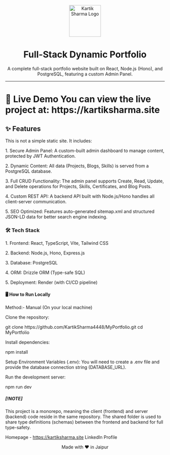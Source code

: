 <p align="center"><img src="https://kartiksharma.site/favicon.png" alt="Kartik Sharma Logo" width="100"></p>

<h1 align="center">Full-Stack Dynamic Portfolio</h1>

<p align="center">A complete full-stack portfolio website built on React, Node.js (Hono), and PostgreSQL, featuring a custom Admin Panel.</p>

<hr>

<h1>🚀 Live Demo
You can view the live project at: https://kartiksharma.site</h1>

<h2>✨ Features</h2>
This is not a simple static site. It includes:

<p>1. Secure Admin Panel: A custom-built admin dashboard to manage content, protected by JWT Authentication.</p>
<p>2. Dynamic Content: All data (Projects, Blogs, Skills) is served from a PostgreSQL database.</p>
<p>3. Full CRUD Functionality: The admin panel supports Create, Read, Update, and Delete operations for Projects, Skills, Certificates, and Blog Posts.</p>
<p>4. Custom REST API: A backend API built with Node.js/Hono handles all client-server communication.</p>
<p>5. SEO Optimized: Features auto-generated sitemap.xml and structured JSON-LD data for better search engine indexing.</p>

<h3>🛠️ Tech Stack</h3>
<p>1. Frontend: React, TypeScript, Vite, Tailwind CSS</p>
<p>2. Backend: Node.js, Hono, Express.js</p>
<p>3. Database: PostgreSQL</p>
<p>4. ORM: Drizzle ORM (Type-safe SQL)</p>
<p>5. Deployment: Render (with CI/CD pipeline)</p>

<h4>🖥️ How to Run Locally</h4>
Method:- Manual (On your local machine)

<p>Clone the repository:</p>
git clone https://github.com/KartikSharma4448/MyPortfolio.git
cd MyPortfolio

<p>Install dependencies:</p>
npm install

<p>Setup Environment Variables (.env): You will need to create a .env file and provide the database connection string (DATABASE_URL).</p>

<p>Run the development server:</p>
npm run dev

<h5>[!NOTE]</h5>
This project is a monorepo, meaning the client (frontend) and server (backend) code reside in the same repository.
The shared folder is used to share type definitions (schemas) between the frontend and backend for full type-safety.

Homepage - https://kartiksharma.site
LinkedIn Profile
<p align="center">Made with ❤️ in Jaipur</p>
